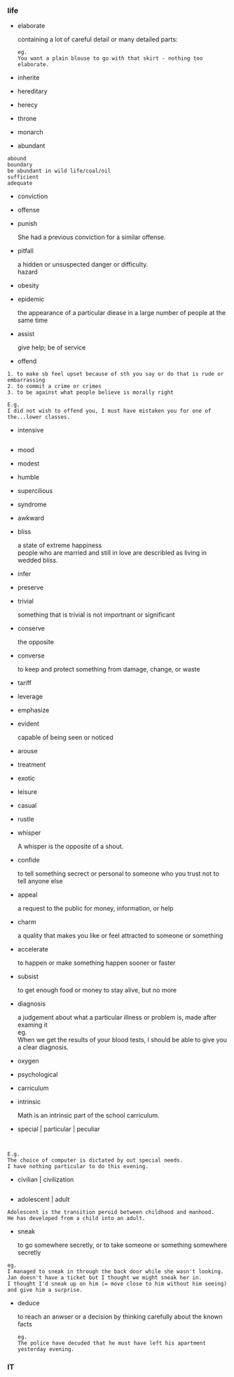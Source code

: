 ### life


- elaborate

  containing a lot of careful detail or many detailed parts:
  
  ```
  eg.
  You want a plain blouse to go with that skirt - nothing too elaborate.
  ```

- inherite
- hereditary
- herecy
- throne
- monarch
- abundant

```
abound
boundary
be abundant in wild life/coal/oil
sufficient
adequate
```

- conviction
- offense
- punish

  She had a previous conviction for a similar offense.

- pitfall

  a hidden or unsuspected danger or difficulty.  
  hazard

- obesity
- epidemic

  the appearance of a particular diease in a large number of people at the same time

- assist

  give help; be of service
  
- offend

```
1. to make sb feel upset because of sth you say or do that is rude or embarrassing
2. to commit a crime or crimes
3. to be against what people believe is morally right

E.g.
I did not wish to offend you, I must have mistaken you for one of the...lower classes.
```

- intensive

```

```

- mood
- modest
- humble
- supercilious
- syndrome
- awkward
- bliss

  a state of extreme happiness  
  people who are married and still in love are describled as living in wedded bliss.

- infer
- preserve
- trivial

  something that is trivial is not importnant or significant

- conserve

  the opposite

- converse

  to keep and protect something from damage, change, or waste

- tariff
- leverage
- emphasize
- evident

  capable of being seen or noticed

- arouse
- treatment
- exotic
- leisure
- casual
- rustle
- whisper

  A whisper is the opposite of a shout.

- confide

  to tell something secrect or personal to someone who you trust not to tell anyone else

- appeal

  a request to the public for money, information, or help

- charm
  
  a quality that makes you like or feel attracted to someone or something

- accelerate

  to happen or make something happen sooner or faster

- subsist

  to get enough food or money to stay alive, but no more

- diagnosis

  a judgement about what a particular illness or problem is, made after examing it  
  eg.  
  When we get the results of your blood tests, I should be able to give you a clear diagnosis.
  
- oxygen
- psychological
- carriculum
- intrinsic

  Math is an intrinsic part of the school carriculum.
- special | particular | peculiar

```


E.g.
The choice of computer is dictated by out special needs.
I have nothing particular to do this evening.
```

- civilian | civilization

```

```

- adolescent | adult

```
Adolescent is the transition peroid between childhood and manhood.
He has developed from a child into an adult.
```

- sneak

  to go somewhere secretly, or to take someone or something somewhere secretly

```
eg.
I managed to sneak in through the back door while she wasn't looking.
Jan doesn't have a ticket but I thought we might sneak her in.
I thought I'd sneak up on him (= move close to him without him seeing) and give him a surprise.
```

- deduce
  
  to reach an anwser or a decision by thinking carefully about the known facts

  ```
  eg.
  The police have decuded that he must have left his apartment yesterday evening.
  ```

### IT

```

```
